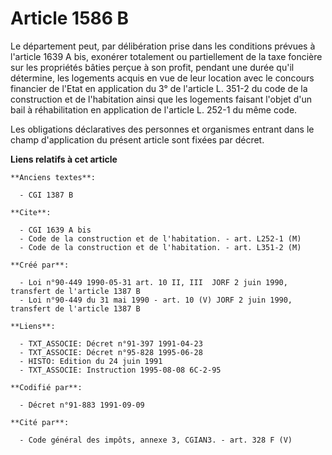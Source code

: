 # Article 1586 B

Le département peut, par délibération prise dans les conditions prévues à l'article 1639 A bis, exonérer totalement ou
partiellement de la taxe foncière sur les propriétés bâties perçue à son profit, pendant une durée qu'il détermine, les
logements acquis en vue de leur location avec le concours financier de l'Etat en application du 3° de l'article L. 351-2 du
code de la construction et de l'habitation ainsi que les logements faisant l'objet d'un bail à réhabilitation en application
de l'article L. 252-1 du même code.

Les obligations déclaratives des personnes et organismes entrant dans le champ d'application du présent article sont fixées
par décret.

**Liens relatifs à cet article**

	**Anciens textes**:

	  - CGI 1387 B

	**Cite**:

	  - CGI 1639 A bis
	  - Code de la construction et de l'habitation. - art. L252-1 (M)
	  - Code de la construction et de l'habitation. - art. L351-2 (M)

	**Créé par**:

	  - Loi n°90-449 1990-05-31 art. 10 II, III  JORF 2 juin 1990, transfert de l'article 1387 B
	  - Loi n°90-449 du 31 mai 1990 - art. 10 (V) JORF 2 juin 1990, transfert de l'article 1387 B

	**Liens**:

	  - TXT_ASSOCIE: Décret n°91-397 1991-04-23
	  - TXT_ASSOCIE: Décret n°95-828 1995-06-28
	  - HISTO: Edition du 24 juin 1991
	  - TXT_ASSOCIE: Instruction 1995-08-08 6C-2-95

	**Codifié par**:

	  - Décret n°91-883 1991-09-09

	**Cité par**:

	  - Code général des impôts, annexe 3, CGIAN3. - art. 328 F (V)
